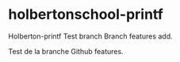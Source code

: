 # holbertonschool-printf
Holberton-printf
Test branch
Branch features add.

Test de la branche Github features.
